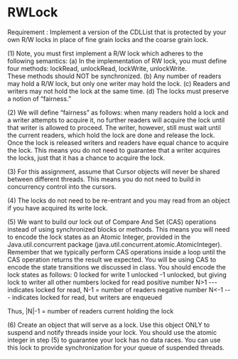 RWLock
======

Requirement :
Implement a version of the CDLList that is protected by your own R/W locks in place of fine grain locks and the coarse grain lock.

(1) Note, you must first implement a R/W lock which adheres to the following semantics:
    (a) In the implementation of RW lock, you must define four methods: lockRead, unlockRead, lockWrite, unlockWrite.   
    These methods should NOT be synchronized.
    (b) Any number of readers may hold a R/W lock, but only one writer may hold the lock.
    (c) Readers and writers may not hold the lock at the same time.
    (d) The locks must preserve a notion of “fairness.”

(2) We will define “fairness” as follows: when many readers hold a lock and a writer attempts to acquire it, no further readers will acquire the lock until that writer is allowed to proceed. The writer, however, still must wait until the current readers, which hold the lock are done and release the lock.  Once the lock is released writers and readers have equal chance to acquire the lock.  This means you do not need to guarantee that a writer acquires the locks, just that it has a chance to acquire the lock.

(3) For this assignment, assume that Cursor objects will never be shared between different threads. This means you do not need to build in concurrency control into the cursors.

(4) The locks do not need to be re-entrant and you may read from an object if you have acquired its write lock.

(5)  We want to build our lock out of Compare And Set (CAS) operations instead of using synchronized blocks or methods.  This means you will need to encode the lock states as an Atomic Integer, provided in the Java.util.concurrent package (java.util.concurrent.atomic.AtomicInteger). Remember that we typically perform CAS operations inside a loop until the CAS operation returns the result we expected.  You will be using CAS to encode the state transitions we discussed in class.
You should encode the lock states as follows:
0 locked for write
1 unlocked
-1 unlocked, but giving lock to writer
all other numbers locked for read
positive number N>1  --- indicates locked for read, N-1 = number of readers
negative number N<-1 --- indicates locked for read, but writers are enqueued

 Thus, |N|-1 = number of readers current holding the lock

(6) Create an object that will serve as a lock. Use this object ONLY to suspend and notify threads inside your lock. You should use the atomic integer in step (5) to guarantee your lock has no data races. You can use this lock to provide synchronization for your queue of suspended threads.

